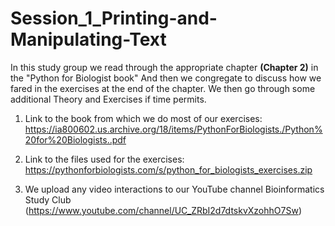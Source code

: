 # Session_1_Printing-and-Manipulating-Text


In this study group we read through the appropriate chapter **(Chapter 2)** in the "Python for Biologist book" 
And then we congregate to discuss how we fared in the exercises at the end of the chapter. 
We then go through some additional Theory and Exercises if time permits.

  1. Link to the book from which we do most of our exercises:
  https://ia800602.us.archive.org/18/items/PythonForBiologists./Python%20for%20Biologists..pdf

  2. Link to the files used for the exercises:
  https://pythonforbiologists.com/s/python_for_biologists_exercises.zip

  3. We upload any video interactions to our YouTube channel Bioinformatics Study Club 
  (https://www.youtube.com/channel/UC_ZRbI2d7dtskvXzohhO7Sw)
